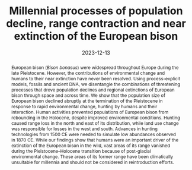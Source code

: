 ---
title: "Millennial processes of population decline, range contraction and near extinction of the European bison"
date: 2023-12-13
publishDate: 2024-01-03T11:18:00-05:00
authors: [admin, "Stuart C. Brown", "Bastien Llamas", "Ayla L. van Loenen", "Rafał Kowalczyk", "Emilia Hofman-Kamińska", "Ninna H. Manaseryan", "Viorelia Rusu", "Matija Križnar", "Carsten Rahbek", "Damien A. Fordham"]
publication_types: ["2"]
abstract: "European bison (_Bison bonasus_) were widespread throughout Europe during the late Pleistocene. However, the contributions of environmental change and humans to their near extinction have never been resolved. Using process-explicit models, fossils and ancient DNA, we disentangle the combinations of threatening processes that drove population declines and regional extinctions of European bison through space and across time. We show that the population size of European bison declined abruptly at the termination of the Pleistocene in response to rapid environmental change, hunting by humans and their interaction. Human activities prevented populations of European bison from rebounding in the Holocene, despite improved environmental conditions. Hunting caused range loss in the north and east of its distribution, while land use change was responsible for losses in the west and south. Advances in hunting technologies from 1500 CE were needed to simulate low abundances observed in 1870 CE. While our findings show that humans were an important driver of the extinction of the European bison in the wild, vast areas of its range vanished during the Pleistocene–Holocene transition because of post-glacial environmental change. These areas of its former range have been climatically unsuitable for millennia and should not be considered in reintroduction efforts."
featured: true
publication: "*Proceedings of the Royal Society B*"
tags: ["extinction dynamics", "rewilding", "process-based model", "megafauna", "range dynamics", "conservation biogeography"]
url_pdf: "uploads/Pilowsky et al. 2023.pdf"
url_video: 'https://figshare.com/articles/media/Movie_S1_from_Millennial_processes_of_population_decline_range_contraction_and_near_extinction_of_the_European_bison/24710397'
url_dataset: https://figshare.com/articles/dataset/Process-explicit_simulations_of_European_bison_abundance_in_Eurasia_from_21_000_years_ago_to_1500_CE/21624369
url_code: "https://zenodo.org/records/7297867"
doi: "10.1098/rspb.2023.1095"
image:
  caption: 'European bison in Poland. Credit: Szymon Bartosz.'
  focal_point: ''
  preview_only: false
---